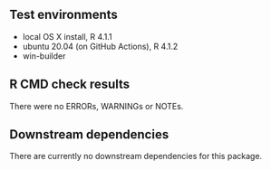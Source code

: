 ## Test environments

* local OS X install, R 4.1.1
* ubuntu 20.04 (on GitHub Actions), R 4.1.2
* win-builder

## R CMD check results

There were no ERRORs, WARNINGs or NOTEs.

## Downstream dependencies

There are currently no downstream dependencies for this package.
